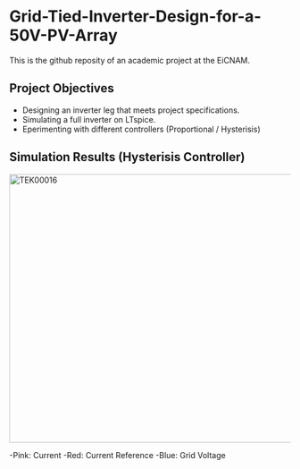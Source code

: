 # Grid-Tied-Inverter-Design-for-a-50V-PV-Array

This is the github reposity of an academic project at the EiCNAM.

## Project Objectives 
- Designing an inverter leg that meets project specifications.
- Simulating a full inverter on LTspice.
- Eperimenting with different controllers (Proportional / Hysterisis) 






## Simulation Results (Hysterisis Controller)
<img width="800" height="480" alt="TEK00016" src="https://github.com/user-attachments/assets/09620835-e3fe-4911-a918-1831ca616ee6" />

-Pink: Current 
-Red: Current Reference
-Blue: Grid Voltage
